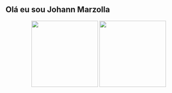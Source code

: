 ## Olá eu sou Johann Marzolla 

<!--
**JohannMarzolla/JohannMarzolla** is a ✨ _special_ ✨ repository because its `README.md` (this file) appears on your GitHub profile.

Here are some ideas to get you started:

- 🔭 I’m currently working on ...
- 🌱 I’m currently learning ...
- 👯 I’m looking to collaborate on ...
- 🤔 I’m looking for help with ...
- 💬 Ask me about ...
- 📫 How to reach me: ...
- 😄 Pronouns: ...
- ⚡ Fun fact: ...
-->
<div align = "center">
<a >
  <img height="180em" align="center" src="https://github-readme-stats.vercel.app/api?username=johannmarzolla&theme=tokyonight" />
</a>
<a >
  <img height="180em" align="center" src="https://github-readme-stats.vercel.app/api/top-langs?username=johannmarzolla&layout=compact&langs_count=8&card_width=320&theme=tokyonight" />
</a>
  
</div>

